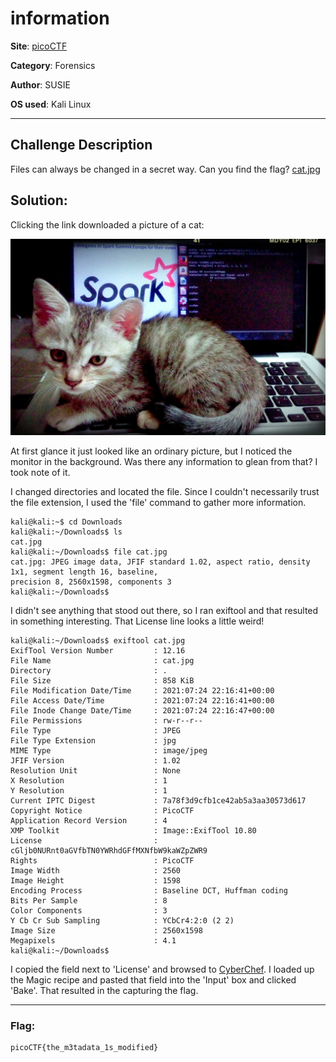 # information

**Site**: [picoCTF](https://www.picoctf.org/)

**Category**: Forensics

**Author**: SUSIE

**OS used**: Kali Linux

----

## Challenge Description

Files can always be changed in a secret way. Can you find the flag? [cat.jpg](http://www.com/)


## Solution:

Clicking the link downloaded a picture of a cat:

![kitteh!](https://github.com/blackholeorbit/nullbit/blob/main/Images/cat.jpg "a title")

At first glance it just looked like an ordinary picture, but I noticed the monitor in the background. Was there any information to glean from that? I took
note of it.

I changed directories and located the file. Since I couldn't necessarily trust the file extension, I used the 'file' command to gather more information.

```
kali@kali:~$ cd Downloads
kali@kali:~/Downloads$ ls
cat.jpg
kali@kali:~/Downloads$ file cat.jpg
cat.jpg: JPEG image data, JFIF standard 1.02, aspect ratio, density 1x1, segment length 16, baseline,
precision 8, 2560x1598, components 3
kali@kali:~/Downloads$ 
```
I didn't see anything that stood out there, so I ran exiftool and that resulted in something interesting. That License line looks a little weird!

```
kali@kali:~/Downloads$ exiftool cat.jpg
ExifTool Version Number         : 12.16
File Name                       : cat.jpg
Directory                       : .
File Size                       : 858 KiB
File Modification Date/Time     : 2021:07:24 22:16:41+00:00
File Access Date/Time           : 2021:07:24 22:16:41+00:00
File Inode Change Date/Time     : 2021:07:24 22:16:47+00:00
File Permissions                : rw-r--r--
File Type                       : JPEG
File Type Extension             : jpg
MIME Type                       : image/jpeg
JFIF Version                    : 1.02
Resolution Unit                 : None
X Resolution                    : 1
Y Resolution                    : 1
Current IPTC Digest             : 7a78f3d9cfb1ce42ab5a3aa30573d617
Copyright Notice                : PicoCTF
Application Record Version      : 4
XMP Toolkit                     : Image::ExifTool 10.80
License                         : cGljb0NURnt0aGVfbTN0YWRhdGFfMXNfbW9kaWZpZWR9
Rights                          : PicoCTF
Image Width                     : 2560
Image Height                    : 1598
Encoding Process                : Baseline DCT, Huffman coding
Bits Per Sample                 : 8
Color Components                : 3
Y Cb Cr Sub Sampling            : YCbCr4:2:0 (2 2)
Image Size                      : 2560x1598
Megapixels                      : 4.1
kali@kali:~/Downloads$ 
```

I copied the field next to 'License' and browsed to [CyberChef](https://gchq.github.io/CyberChef/). I loaded up the Magic recipe and pasted that field into the 'Input' box and clicked 'Bake'. That resulted in the capturing the flag.

----

### Flag:
```
picoCTF{the_m3tadata_1s_modified}
```

